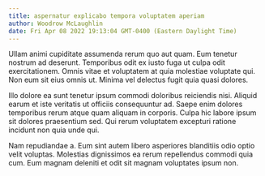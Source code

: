 ```yaml
---
title: aspernatur explicabo tempora voluptatem aperiam
author: Woodrow McLaughlin
date: Fri Apr 08 2022 19:13:04 GMT-0400 (Eastern Daylight Time)
---
```

Ullam animi cupiditate assumenda rerum quo aut quam. Eum tenetur nostrum ad deserunt. Temporibus odit ex iusto fuga ut culpa odit exercitationem. Omnis vitae et voluptatem at quia molestiae voluptate qui. Non eum sit eius omnis ut. Minima vel delectus fugit quia quasi dolores.

 Illo dolore ea sunt tenetur ipsum commodi doloribus reiciendis nisi. Aliquid earum et iste veritatis ut officiis consequuntur ad. Saepe enim dolores temporibus rerum atque quam aliquam in corporis. Culpa hic labore ipsum sit dolores praesentium sed. Qui rerum voluptatem excepturi ratione incidunt non quia unde qui.

 Nam repudiandae a. Eum sint autem libero asperiores blanditiis odio optio velit voluptas. Molestias dignissimos ea rerum repellendus commodi quia cum. Eum magnam deleniti et odit sit magnam voluptates ipsum non.